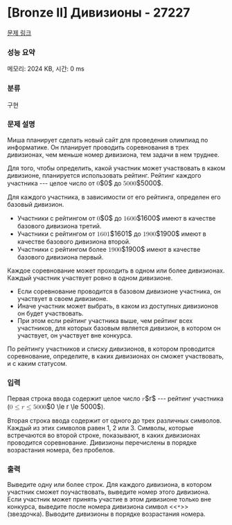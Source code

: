 # [Bronze II] Дивизионы - 27227 

[문제 링크](https://www.acmicpc.net/problem/27227) 

### 성능 요약

메모리: 2024 KB, 시간: 0 ms

### 분류

구현

### 문제 설명

<p>Миша планирует сделать новый сайт для проведения олимпиад по информатике. Он планирует проводить соревнования в трех дивизионах, чем меньше номер дивизиона, тем задачи в нем труднее. </p>

<p>Для того, чтобы определить, какой участник может участвовать в каком дивизионе, планируется использовать рейтинг. Рейтинг каждого участника --- целое число от <mjx-container class="MathJax" jax="CHTML" style="font-size: 109%; position: relative;"><mjx-math class="MJX-TEX" aria-hidden="true"><mjx-mn class="mjx-n"><mjx-c class="mjx-c30"></mjx-c></mjx-mn></mjx-math><mjx-assistive-mml unselectable="on" display="inline"><math xmlns="http://www.w3.org/1998/Math/MathML"><mn>0</mn></math></mjx-assistive-mml><span aria-hidden="true" class="no-mathjax mjx-copytext">$0$</span></mjx-container> до <mjx-container class="MathJax" jax="CHTML" style="font-size: 109%; position: relative;"><mjx-math class="MJX-TEX" aria-hidden="true"><mjx-mn class="mjx-n"><mjx-c class="mjx-c35"></mjx-c><mjx-c class="mjx-c30"></mjx-c><mjx-c class="mjx-c30"></mjx-c><mjx-c class="mjx-c30"></mjx-c></mjx-mn></mjx-math><mjx-assistive-mml unselectable="on" display="inline"><math xmlns="http://www.w3.org/1998/Math/MathML"><mn>5000</mn></math></mjx-assistive-mml><span aria-hidden="true" class="no-mathjax mjx-copytext">$5000$</span></mjx-container>. </p>

<p>Для каждого участника, в зависимости от его рейтинга, определен его базовый дивизион.</p>

<ul>
	<li>Участники с рейтингом от <mjx-container class="MathJax" jax="CHTML" style="font-size: 109%; position: relative;"><mjx-math class="MJX-TEX" aria-hidden="true"><mjx-mn class="mjx-n"><mjx-c class="mjx-c30"></mjx-c></mjx-mn></mjx-math><mjx-assistive-mml unselectable="on" display="inline"><math xmlns="http://www.w3.org/1998/Math/MathML"><mn>0</mn></math></mjx-assistive-mml><span aria-hidden="true" class="no-mathjax mjx-copytext">$0$</span></mjx-container> до <mjx-container class="MathJax" jax="CHTML" style="font-size: 109%; position: relative;"><mjx-math class="MJX-TEX" aria-hidden="true"><mjx-mn class="mjx-n"><mjx-c class="mjx-c31"></mjx-c><mjx-c class="mjx-c36"></mjx-c><mjx-c class="mjx-c30"></mjx-c><mjx-c class="mjx-c30"></mjx-c></mjx-mn></mjx-math><mjx-assistive-mml unselectable="on" display="inline"><math xmlns="http://www.w3.org/1998/Math/MathML"><mn>1600</mn></math></mjx-assistive-mml><span aria-hidden="true" class="no-mathjax mjx-copytext">$1600$</span></mjx-container> имеют в качестве базового дивизиона третий.</li>
	<li>Участники с рейтингом от <mjx-container class="MathJax" jax="CHTML" style="font-size: 109%; position: relative;"><mjx-math class="MJX-TEX" aria-hidden="true"><mjx-mn class="mjx-n"><mjx-c class="mjx-c31"></mjx-c><mjx-c class="mjx-c36"></mjx-c><mjx-c class="mjx-c30"></mjx-c><mjx-c class="mjx-c31"></mjx-c></mjx-mn></mjx-math><mjx-assistive-mml unselectable="on" display="inline"><math xmlns="http://www.w3.org/1998/Math/MathML"><mn>1601</mn></math></mjx-assistive-mml><span aria-hidden="true" class="no-mathjax mjx-copytext">$1601$</span></mjx-container> до <mjx-container class="MathJax" jax="CHTML" style="font-size: 109%; position: relative;"><mjx-math class="MJX-TEX" aria-hidden="true"><mjx-mn class="mjx-n"><mjx-c class="mjx-c31"></mjx-c><mjx-c class="mjx-c39"></mjx-c><mjx-c class="mjx-c30"></mjx-c><mjx-c class="mjx-c30"></mjx-c></mjx-mn></mjx-math><mjx-assistive-mml unselectable="on" display="inline"><math xmlns="http://www.w3.org/1998/Math/MathML"><mn>1900</mn></math></mjx-assistive-mml><span aria-hidden="true" class="no-mathjax mjx-copytext">$1900$</span></mjx-container> имеют в качестве базового дивизиона второй.</li>
	<li>Участники с рейтингом более <mjx-container class="MathJax" jax="CHTML" style="font-size: 109%; position: relative;"><mjx-math class="MJX-TEX" aria-hidden="true"><mjx-mn class="mjx-n"><mjx-c class="mjx-c31"></mjx-c><mjx-c class="mjx-c39"></mjx-c><mjx-c class="mjx-c30"></mjx-c><mjx-c class="mjx-c30"></mjx-c></mjx-mn></mjx-math><mjx-assistive-mml unselectable="on" display="inline"><math xmlns="http://www.w3.org/1998/Math/MathML"><mn>1900</mn></math></mjx-assistive-mml><span aria-hidden="true" class="no-mathjax mjx-copytext">$1900$</span></mjx-container> имеют в качестве базового дивизиона первый.</li>
</ul>

<p>Каждое соревнование может проходить в одном или более дивизионах. Каждый участник участвует ровно в одном дивизионе. </p>

<ul>
	<li>Если соревнование проводится в базовом дивизионе участника, он участвует в своем дивизионе.</li>
	<li>Иначе участник может выбрать, в каком из доступных дивизионов он будет участвовать.</li>
	<li>При этом если рейтинг участника выше, чем рейтинг всех участников, для которых базовым является дивизион, в котором он участвует, он участвует вне конкурса.</li>
</ul>

<p>По рейтингу участников и списку дивизионов, в котором проводится соревнование, определите, в каких дивизионах он сможет участвовать, и с каким статусом.</p>

### 입력 

 <p>Первая строка ввода содержит целое число <mjx-container class="MathJax" jax="CHTML" style="font-size: 109%; position: relative;"><mjx-math class="MJX-TEX" aria-hidden="true"><mjx-mi class="mjx-i"><mjx-c class="mjx-c1D45F TEX-I"></mjx-c></mjx-mi></mjx-math><mjx-assistive-mml unselectable="on" display="inline"><math xmlns="http://www.w3.org/1998/Math/MathML"><mi>r</mi></math></mjx-assistive-mml><span aria-hidden="true" class="no-mathjax mjx-copytext">$r$</span></mjx-container>  --- рейтинг участника (<mjx-container class="MathJax" jax="CHTML" style="font-size: 109%; position: relative;"><mjx-math class="MJX-TEX" aria-hidden="true"><mjx-mn class="mjx-n"><mjx-c class="mjx-c30"></mjx-c></mjx-mn><mjx-mo class="mjx-n" space="4"><mjx-c class="mjx-c2264"></mjx-c></mjx-mo><mjx-mi class="mjx-i" space="4"><mjx-c class="mjx-c1D45F TEX-I"></mjx-c></mjx-mi><mjx-mo class="mjx-n" space="4"><mjx-c class="mjx-c2264"></mjx-c></mjx-mo><mjx-mn class="mjx-n" space="4"><mjx-c class="mjx-c35"></mjx-c><mjx-c class="mjx-c30"></mjx-c><mjx-c class="mjx-c30"></mjx-c><mjx-c class="mjx-c30"></mjx-c></mjx-mn></mjx-math><mjx-assistive-mml unselectable="on" display="inline"><math xmlns="http://www.w3.org/1998/Math/MathML"><mn>0</mn><mo>≤</mo><mi>r</mi><mo>≤</mo><mn>5000</mn></math></mjx-assistive-mml><span aria-hidden="true" class="no-mathjax mjx-copytext">$0 \le r \le 5000$</span></mjx-container>).</p>

<p>Вторая строка ввода содержит от одного до трех различных символов. Каждый из этих символов равен 1, 2 или 3. Символы, которые встречаются во второй строке, показывают, в каких дивизионах проводится соревнование. Дивизионы перечислены в порядке возрастания номера, без пробелов.</p>

### 출력 

 <p>Выведите одну или более строк. Для каждого дивизиона, в котором участник сможет поучаствовать, выведите номер этого дивизиона. Если участник может принять участие в этом дивизионе только вне конкурса, выведите после номера дивизиона символ <<<code>*</code>>> (звездочка). Выводите дивизионы в порядке возрастания номера.</p>

